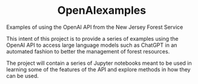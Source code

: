 <h1 align="center"> OpenAIexamples </h1>

Examples of using the OpenAI API
from the New Jersey Forest Service

This intent of this project is to provide a series
of examples using the OpenAI API to access large 
language models such as ChatGPT in an automated fashion 
to better the management of forest resources.

The project will contain a series of Jupyter notebooks 
meant to be used in learning some of the features of the 
API and explore methods in how they can be used.
